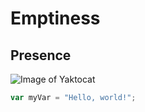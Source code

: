 # Emptiness
## Presence
![Image of Yaktocat](https://octodex.github.com/images/yaktocat.png)
``` javascript
var myVar = "Hello, world!";
```
